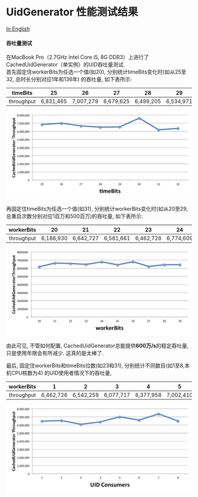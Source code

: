 UidGenerator 性能测试结果
========

[In English](UIDPerformance.md)

#### 吞吐量测试

在MacBook Pro（2.7GHz Intel Core i5, 8G DDR3）上进行了CachedUidGenerator（单实例）的UID吞吐量测试. <br/>
首先固定住workerBits为任选一个值(如20), 分别统计timeBits变化时(如从25至32, 总时长分别对应1年和136年)
的吞吐量, 如下表所示:<br/>

|  timeBits  |    25     |    26     |    27     |    28     |    29     |    30     |    31     |    32     |
|:----------:|:---------:|:---------:|:---------:|:---------:|:---------:|:---------:|:---------:|:---------:|
| throughput | 6,831,465 | 7,007,279 | 6,679,625 | 6,499,205 | 6,534,971 | 7,617,440 | 6,186,930 | 6,364,997 |

![throughput1](images/throughput1.png)

再固定住timeBits为任选一个值(如31), 分别统计workerBits变化时(如从20至29,
总重启次数分别对应1百万和500百万)的吞吐量, 如下表所示:<br/>

| workerBits |    20     |    21     |    22     |    23     |    24     |    25     |    26     |    27     |    28     |    29     |
|:----------:|:---------:|:---------:|:---------:|:---------:|:---------:|:---------:|:---------:|:---------:|:---------:|:---------:|
| throughput | 6,186,930 | 6,642,727 | 6,581,661 | 6,462,726 | 6,774,609 | 6,414,906 | 6,806,266 | 6,223,617 | 6,438,055 | 6,435,549 |

![throughput1](images/throughput2.png)

由此可见, 不管如何配置, CachedUidGenerator总能提供**600万/s**的稳定吞吐量, 只是使用年限会有所减少.
这真的是太棒了.

最后, 固定住workerBits和timeBits位数(如23和31), 分别统计不同数目(如1至8,本机CPU核数为4)
的UID使用者情况下的吞吐量,<br/>

| workerBits |     1     |     2     |     3     |     4     |     5     |     6     |     7     |     8     |
|:----------:|:---------:|:---------:|:---------:|:---------:|:---------:|:---------:|:---------:|:---------:|
| throughput | 6,462,726 | 6,542,259 | 6,077,717 | 6,377,958 | 7,002,410 | 6,599,113 | 7,360,934 | 6,490,969 |

![throughput1](images/throughput3.png)
